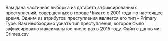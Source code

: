 Вам дана частичная выборка из датасета зафиксированных преступлений, совершенных в городе Чикаго с 2001 года по настоящее время.
Одним из атрибутов преступления является его тип – Primary Type.
Вам необходимо узнать тип преступления, которое было зафиксировано максимальное число раз в 2015 году.
Файл с данными: Crimes.csv
